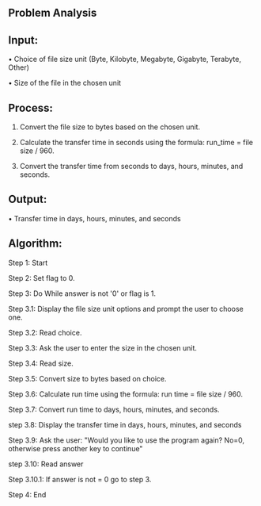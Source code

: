## Problem Analysis

## Input:

•	Choice of file size unit (Byte, Kilobyte, Megabyte, Gigabyte, Terabyte, Other)

•	Size of the file in the chosen unit

## Process:

1.	Convert the file size to bytes based on the chosen unit.
   
3.	Calculate the transfer time in seconds using the formula: run_time = file size / 960.
   
4.	Convert the transfer time from seconds to days, hours, minutes, and seconds.
   
## Output:

•	Transfer time in days, hours, minutes, and seconds

## Algorithm:

Step 1: Start

Step 2: Set flag to 0.

Step 3: Do While answer is not '0' or flag is 1.

Step 3.1: Display the file size unit options and prompt the user to choose one.

Step 3.2: Read choice.

Step 3.3: Ask the user to enter the size in the chosen unit.

Step 3.4: Read size.

Step 3.5: Convert size to bytes based on choice.

Step 3.6: Calculate run time using the formula: run time = file size / 960.

Step 3.7: Convert run time to days, hours, minutes, and seconds.

step 3.8: Display the transfer time in days, hours, minutes, and seconds

Step 3.9: Ask the user: "Would you like to use the program again? No=0, otherwise press another key to continue"

step 3.10: Read answer

Step 3.10.1: If answer is not = 0 go to step 3.

Step 4: End

